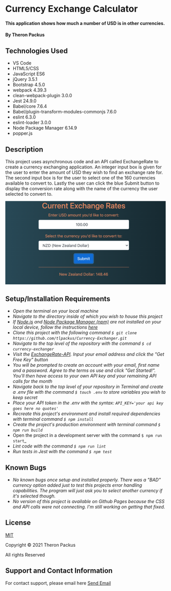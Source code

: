 # Currency Exchange Calculator

#### This application shows how much a number of USD is in other currencies.

#### By Theron Packus

## Technologies Used

* VS Code
* HTML5/CSS
* JavaScript ES6
* jQuery 3.5.1
* Bootstrap 4.5.0
* webpack 4.39.3
* clean-webpack-plugin 3.0.0
* Jest 24.9.0
* Babel/core 7.6.4
* Babel/plugin-transform-modules-commonjs 7.6.0
* eslint 6.3.0
* eslint-loader 3.0.0
* Node Package Manager 6.14.9
* popper.js

## Description

This project uses asynchronous code and an API called ExchangeRate to create a currency exchanging application. An integer input box is given for the user to enter the amount of USD they wish to find an exchange rate for. The second input box is for the user to select one of the 160 currencies available to convert to. Lastly the user can click the blue Submit button to display the conversion rate along with the name of the currency the user selected to convert to.

![Currency Exchanger UI](src/img/currency-exchanger.png)

## Setup/Installation Requirements

* _Open the terminal on your local machine_
* _Navigate to the directory inside of which you wish to house this project_
* _If [Node.js](https://nodejs.org/en/) and [Node Package Manager (npm)](https://www.npmjs.com/) are not installed on your local device, follow the instructions [here](https://www.learnhowtoprogram.com/intermediate-javascript/getting-started-with-javascript/installing-node-js)_
* _Clone this project with the following command  `$ git clone https://github.com/tlpackus/Currency-Exchanger.git`_
* _Navigate to the top level of the repository with the command `$ cd currency-exchanger`_
* _Visit the [ExchangeRate-API](https://www.exchangerate-api.com/). Input your email address and click the "Get Free Key" button_
* _You will be prompted to create an account with your email, first name and a password. Agree to the terms os use and click "Get Started!". You'll then have access to your own API key and your remaining API calls for the month_
* _Navigate back to the top level of your repository in Terminal and create a .env file with the command `$ touch .env` to store variables you wish to keep secret_
* _Place your API token in the .env with the syntax: `API_KEY='your api key goes here no quotes'`_
* _Recreate this project's environment and install required dependencies with terminal command `$ npm install`_
* _Create the project's production environment with terminal command `$ npm run build`_
* Open the project in a development server with the command `$ npm run start`_
* _Lint code with the command `$ npm run lint`_
* _Run tests in Jest with the command `$ npm test`_

## Known Bugs

* _No known bugs once setup and installed properly. There was a "BAD" currency option added just to test this projects error handling capabilities. The program will just ask you to select another currency if it's selected though._
* _No version of this project is available on Github Pages because the CSS and API calls were not connecting. I'm still working on getting that fixed._

## License

[MIT](LICENSE.txt)

Copyright © 2021 Theron Packus

All rights Reserved

## Support and Contact Information

For contact support, please email here <a href = "mailto: tlpackus@gamil.com">Send Email</a>

